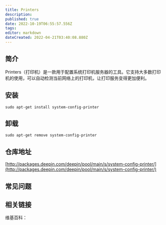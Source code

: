 ```yaml
---
title: Printers
description: 
published: true
date: 2022-10-19T06:55:57.556Z
tags: 
editor: markdown
dateCreated: 2022-04-21T03:40:08.880Z
---
```


## 简介

Printers（打印机）是一款用于配置系统打印机服务器的工具。它支持大多数打印机的使用，可以自动检测当前网络上的打印机，让打印服务变得更加便利。

## 安装

`sudo apt-get install system-config-printer`

## 卸载

`sudo apt-get remove system-config-printer`

## 仓库地址

[http://packages.deepin.com/deepin/pool/main/s/system-config-printer/](http://packages.deepin.com/deepin/pool/main/s/system-config-printer/)

## 常见问题

## 相关链接

维基百科：
